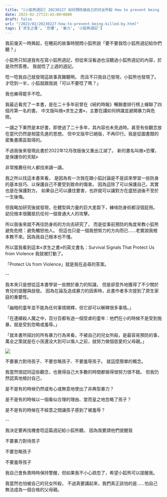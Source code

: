 ```yaml
---
title: "[小狐熊週記] 20230227 如何預防被自己的兒女所殺 How to prevent being killed by your own children"
date: 2023-02-27T23:43:00+0800
draft: false
url: "/2023/02/20230227-how-to-prevent-being-killed-by.html"
tags: ['求生之書', '恐懼', '暴力', '小狐熊週記']
---
```



我前幾天一時興起，在睡前的故事時間問小狐熊說「要不要我唸小狐熊週記給你們聽？」

小狐熊只知道我有在寫小狐熊週記，但從來沒看過也沒聽過小狐熊週記的內容，於是欣然答應。 我就唸了上週的週記。

唸一唸我自己就發現這故事真難聽啊。 而且不只我自己發現，小狐熊也發現了。 才唸到一半，小狐就跟我說「可以不要唸了嗎？」 

我也樂得罷手不唸。



我最近看完了一本書，是在二十多年前曾在《紐約時報》暢銷書排行榜上蟬聯了四個月第一名的書。 中文版叫做«求生之書»，主要在講如何辨識並避開暴力與危險。

一讀之下果然是本好書，即使過了二十多年，其內容也未見過時。甚至有些觀念放在當代仍然是相當先進的思想。 但中文版早已絕版，不再印行。我是從圖書館的密集書庫區取得的。

不過我後來發現此書於2022年12月改版後又重出江湖了。 新的書名叫做«恐懼，是保護你的天賦»

非常推薦任何人都找來讀一讀。

我之所以找這本書來看， 是因為有一次我在跟小狐討論是不是該來學習一些防身的基本技巧、以保護自己不要受到致命的傷害。 因為這除了可以保護自己，其實也是在保護對方。 如果自己可以護住要害，也許就可以讓對方在盛怒過後不至於一生後悔。

但我略加研究後就發現，在體型與力量的巨大差距下，練啥防身術都沒個屁用。 幼兒根本很難抵抗任何一個普通大人的攻擊。

所以我後來就不再往防身術的方向去研究了， 而是從事前預防的角度來教小狐熊避免危險：避免觸怒他人。 但這也只是一個我想努力的方向而已……老實說我根本教不來。因為我自己根本也不懂。

所以當我看到這本«求生之書»的英文書名：Survival Signals That Protect Us from Violence 我就被打動了。 

「Protect Us from Violence」就是我在追尋的答案。

--

我本來只是想從這本書學習一些關於暴力的知識， 但是卻意外地獲得了不少關於育兒的提醒與啟發。 因為在論及造成暴力的因素時，此書作者多次提到了原生家庭的重要性。

「幽暗的童年並不能為任何事情開釋，但它卻可以解釋很多事情。」

「在連續殺人魔之中，百分百都有過一個受虐的童年：他們在小的時候不是受到施暴，就是受到忽略或羞辱。」

「就本書所探討的所有暴力行為來看，不被自己的兒女所殺，是最容易預防的事，萬全之策就是在小孩還没大到可以傷人之前，就努力做個慈愛的父母親。」

![](https://blogger.googleusercontent.com/img/b/R29vZ2xl/AVvXsEiSTF1CtBYRX0UChZhe1qIehZfVbWmnNKNTOnuRoKIwvJNF7-I7sTj8VYRXD5j0bPIBoMIIMz98ZvD0v9YGNJg4H9NJRsfZojGh0lBSqecXLS30NasbF61x-gcDMC1m9-vjrgu37dH9VGI/w673-h893-s-no/?authuser=0)

不要暴力對待孩子、不要忽略孩子、不要羞辱孩子。 就這麼簡單的概念。

我當然很認同這些觀念，也覺得自己大多數的時間都做得很努力很不錯。 但我仍然認真地檢討自己，

是不是有的時候仍然或有心或無意地使出了非典型暴力？

是不是有的時候以一個看似合理的理由、堂而皇之地忽略了孩子？

是不是有的時候在不經意之間讓孩子感到了被羞辱？

--

我決定要再找機會唸這篇週記給小狐熊聽。 因為我要請他們提醒我

不要暴力對待孩子 

不要忽略孩子 

不要羞辱孩子

我自己會負責時時保持警醒，但如果我不小心疏忽了，希望小狐熊可以提醒我。







我當然也怕被自己的兒女所殺， 不過真要講起來，我們真正該怕的是……怕自己無法成為一個合格的父母親。


